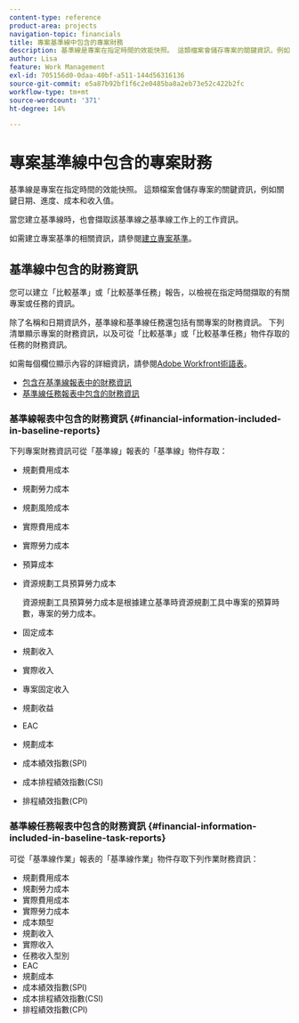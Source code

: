 ```yaml
---
content-type: reference
product-area: projects
navigation-topic: financials
title: 專案基準線中包含的專案財務
description: 基準線是專案在指定時間的效能快照。 這類檔案會儲存專案的關鍵資訊，例如關鍵日期、進度、成本和收入值。
author: Lisa
feature: Work Management
exl-id: 705156d0-0daa-40bf-a511-144d56316136
source-git-commit: e5a87b92bf1f6c2e0485ba8a2eb73e52c422b2fc
workflow-type: tm+mt
source-wordcount: '371'
ht-degree: 14%

---
```


# 專案基準線中包含的專案財務

基準線是專案在指定時間的效能快照。 這類檔案會儲存專案的關鍵資訊，例如關鍵日期、進度、成本和收入值。

當您建立基準線時，也會擷取該基準線之基準線工作上的工作資訊。

如需建立專案基準的相關資訊，請參閱[建立專案基準](../../../manage-work/projects/create-projects/create-baselines.md)。

## 基準線中包含的財務資訊

您可以建立「比較基準」或「比較基準任務」報告，以檢視在指定時間擷取的有關專案或任務的資訊。

除了名稱和日期資訊外，基準線和基準線任務還包括有關專案的財務資訊。 下列清單顯示專案的財務資訊，以及可從「比較基準」或「比較基準任務」物件存取的任務的財務資訊。

如需每個欄位顯示內容的詳細資訊，請參閱[Adobe Workfront術語表](../../../workfront-basics/navigate-workfront/workfront-navigation/workfront-terminology-glossary.md)。

* [包含在基準線報表中的財務資訊](#financial-information-included-in-baseline-reports)
* [基準線任務報表中包含的財務資訊](#financial-information-included-in-baseline-task-reports)

### 基準線報表中包含的財務資訊 {#financial-information-included-in-baseline-reports}

下列專案財務資訊可從「基準線」報表的「基準線」物件存取：

* 規劃費用成本
* 規劃勞力成本
* 規劃風險成本
* 實際費用成本
* 實際勞力成本
* 預算成本
* 資源規劃工具預算勞力成本

  資源規劃工具預算勞力成本是根據建立基準時資源規劃工具中專案的預算時數，專案的勞力成本。

* 固定成本
* 規劃收入
* 實際收入
* 專案固定收入
* 規劃收益
* EAC
* 規劃成本
* 成本績效指數(SPI)
* 成本排程績效指數(CSI)
* 排程績效指數(CPI)

### 基準線任務報表中包含的財務資訊 {#financial-information-included-in-baseline-task-reports}

可從「基準線作業」報表的「基準線作業」物件存取下列作業財務資訊：

* 規劃費用成本
* 規劃勞力成本
* 實際費用成本
* 實際勞力成本
* 成本類型
* 規劃收入
* 實際收入
* 任務收入型別
* EAC
* 規劃成本
* 成本績效指數(SPI)
* 成本排程績效指數(CSI)
* 排程績效指數(CPI)
